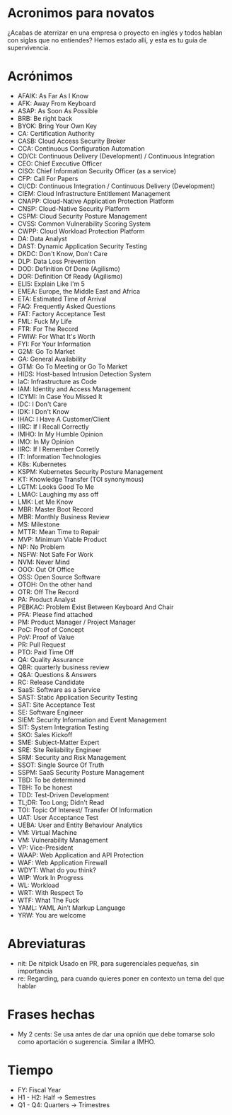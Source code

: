 # Acronimos para novatos
¿Acabas de aterrizar en una empresa o proyecto en inglés y todos hablan con siglas que no entiendes? Hemos estado allí, y esta es tu guía de supervivencia.

# Acrónimos

* AFAIK: As Far As I Know
* AFK: Away From Keyboard
* ASAP: As Soon As Possible
* BRB: Be right back
* BYOK: Bring Your Own Key
* CA: Certification Authority
* CASB: Cloud Access Security Broker
* CCA: Continuous Configuration Automation
* CD/CI: Continuous Delivery (Development) / Continuous Integration
* CEO: Chief Executive Officer
* CISO: Chief Information Security Officer (as a service)
* CFP: Call For Papers
* CI/CD: Continuous Integration / Continuous Delivery (Development)
* CIEM: Cloud Infrastructure Entitlement Management
* CNAPP: Cloud-Native Application Protection Platform
* CNSP: Cloud-Native Security Platform
* CSPM: Cloud Security Posture Management
* CVSS: Common Vulnerability Scoring System
* CWPP: Cloud Workload Protection Platform
* DA: Data Analyst
* DAST: Dynamic Application Security Testing 
* DKDC: Don't Know, Don't Care
* DLP: Data Loss Prevention
* DOD: Definition Of Done (Agilismo)
* DOR: Definition Of Ready (Agilismo)
* ELI5: Explain Like I'm 5
* EMEA: Europe, the Middle East and Africa
* ETA: Estimated Time of Arrival
* FAQ: Frequently Asked Questions
* FAT: Factory Acceptance Test
* FML: Fuck My Life
* FTR: For The Record
* FWIW: For What It's Worth
* FYI: For Your Information
* G2M: Go To Market
* GA: General Availability
* GTM: Go To Meeting or Go To Market
* HIDS: Host-based Intrusion Detection System
* IaC: Infrastructure as Code
* IAM: Identity and Access Management
* ICYMI: In Case You Missed It
* IDC: I Don't Care
* IDK: I Don't Know
* IHAC: I Have A Customer/Client
* IIRC: If I Recall Correctly
* IMHO: In My Humble Opinion
* IMO: In My Opinion
* IIRC: If I Remember Corretly
* IT: Information Technologies
* K8s: Kubernetes
* KSPM: Kubernetes Security Posture Management
* KT: Knowledge Transfer (TOI synonymous)
* LGTM: Looks Good To Me
* LMAO: Laughing my ass off
* LMK: Let Me Know
* MBR: Master Boot Record
* MBR: Monthly Business Review
* MS: Milestone
* MTTR: Mean Time to Repair
* MVP: Minimum Viable Product
* NP: No Problem
* NSFW: Not Safe For Work
* NVM: Never Mind
* OOO: Out Of Office
* OSS: Open Source Software
* OTOH: On the other hand
* OTR: Off The Record
* PA: Product Analyst
* PEBKAC: Problem Exist Between Keyboard And Chair
* PFA: Please find attached
* PM: Product Manager / Project Manager
* PoC: Proof of Concept
* PoV: Proof of Value
* PR: Pull Request
* PTO: Paid Time Off
* QA: Quality Assurance
* QBR: quarterly business review
* Q&A: Questions & Answers
* RC: Release Candidate
* SaaS: Software as a Service
* SAST: Static Application Security Testing 
* SAT: Site Acceptance Test
* SE: Software Engineer
* SIEM: Security Information and Event Management
* SIT: System Integration Testing
* SKO: Sales Kickoff
* SME: Subject-Matter Expert
* SRE: Site Reliability Engineer
* SRM: Security and Risk Management
* SSOT: Single Source Of Truth
* SSPM: SaaS Security Posture Management
* TBD: To be determined
* TBH: To be honest
* TDD: Test-Driven Development
* TL;DR: Too Long; Didn't Read
* TOI: Topic Of Interest/ Transfer Of Information
* UAT: User Acceptance Test
* UEBA: User and Entity Behaviour Analytics
* VM: Virtual Machine
* VM: Vulnerability Management
* VP: Vice-President
* WAAP: Web Application and API Protection
* WAF: Web Application Firewall
* WDYT: What do you think?
* WIP: Work In Progress
* WL: Workload
* WRT: With Respect To
* WTF: What The Fuck
* YAML: YAML Ain’t Markup Language
* YRW: You are welcome

# Abreviaturas
* nit: De nitpick Usado en PR, para sugerenciales pequeñas, sin importancia
* re: Regarding, para cuando quieres poner en contexto un tema del que hablar

# Frases hechas
* My 2 cents: Se usa antes de dar una opnión que debe tomarse solo como aportación o sugerencia. Similar a IMHO.

# Tiempo
* FY: Fiscal Year
* H1 - H2: Half -> Semestres
* Q1 - Q4: Quarters -> Trimestres
